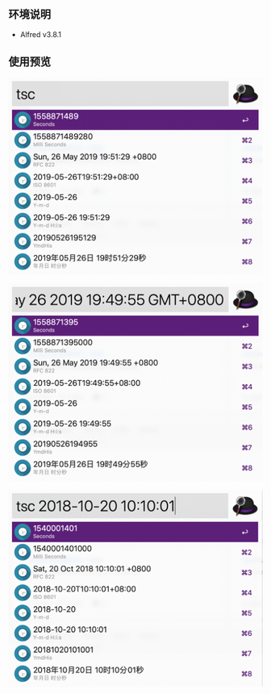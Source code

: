 ## 环境说明

- Alfred v3.8.1

## 使用预览

![tsc now](./preview-01.png)

![tsc rfc-822 datetime format](./preview-02.png)

![tsc normal datetime format](./preview-03.png)

